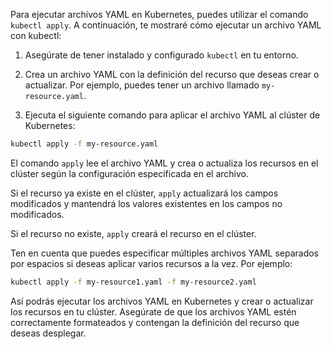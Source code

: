 Para ejecutar archivos YAML en Kubernetes, puedes utilizar el comando `kubectl apply`. A continuación, te mostraré cómo ejecutar un archivo YAML con kubectl:

1. Asegúrate de tener instalado y configurado `kubectl` en tu entorno.

2. Crea un archivo YAML con la definición del recurso que deseas crear o actualizar. Por ejemplo, puedes tener un archivo llamado `my-resource.yaml`.

3. Ejecuta el siguiente comando para aplicar el archivo YAML al clúster de Kubernetes:

```bash
kubectl apply -f my-resource.yaml
```

El comando `apply` lee el archivo YAML y crea o actualiza los recursos en el clúster según la configuración especificada en el archivo.

Si el recurso ya existe en el clúster, `apply` actualizará los campos modificados y mantendrá los valores existentes en los campos no modificados.

Si el recurso no existe, `apply` creará el recurso en el clúster.

Ten en cuenta que puedes especificar múltiples archivos YAML separados por espacios si deseas aplicar varios recursos a la vez. Por ejemplo:

```bash
kubectl apply -f my-resource1.yaml -f my-resource2.yaml
```

Así podrás ejecutar los archivos YAML en Kubernetes y crear o actualizar los recursos en tu clúster. Asegúrate de que los archivos YAML estén correctamente formateados y contengan la definición del recurso que deseas desplegar.
